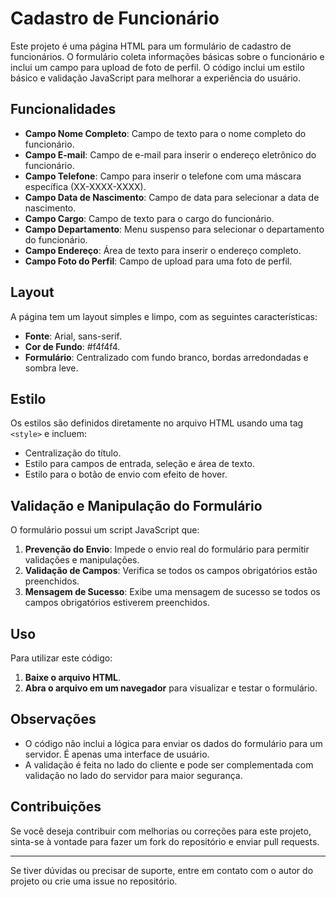 # Cadastro de Funcionário

Este projeto é uma página HTML para um formulário de cadastro de funcionários. O formulário coleta informações básicas sobre o funcionário e inclui um campo para upload de foto de perfil. O código inclui um estilo básico e validação JavaScript para melhorar a experiência do usuário.

## Funcionalidades

- **Campo Nome Completo**: Campo de texto para o nome completo do funcionário.
- **Campo E-mail**: Campo de e-mail para inserir o endereço eletrônico do funcionário.
- **Campo Telefone**: Campo para inserir o telefone com uma máscara específica (XX-XXXX-XXXX).
- **Campo Data de Nascimento**: Campo de data para selecionar a data de nascimento.
- **Campo Cargo**: Campo de texto para o cargo do funcionário.
- **Campo Departamento**: Menu suspenso para selecionar o departamento do funcionário.
- **Campo Endereço**: Área de texto para inserir o endereço completo.
- **Campo Foto do Perfil**: Campo de upload para uma foto de perfil.

## Layout

A página tem um layout simples e limpo, com as seguintes características:

- **Fonte**: Arial, sans-serif.
- **Cor de Fundo**: #f4f4f4.
- **Formulário**: Centralizado com fundo branco, bordas arredondadas e sombra leve.

## Estilo

Os estilos são definidos diretamente no arquivo HTML usando uma tag `<style>` e incluem:

- Centralização do título.
- Estilo para campos de entrada, seleção e área de texto.
- Estilo para o botão de envio com efeito de hover.

## Validação e Manipulação do Formulário

O formulário possui um script JavaScript que:

1. **Prevenção do Envio**: Impede o envio real do formulário para permitir validações e manipulações.
2. **Validação de Campos**: Verifica se todos os campos obrigatórios estão preenchidos.
3. **Mensagem de Sucesso**: Exibe uma mensagem de sucesso se todos os campos obrigatórios estiverem preenchidos.

## Uso

Para utilizar este código:

1. **Baixe o arquivo HTML**.
2. **Abra o arquivo em um navegador** para visualizar e testar o formulário.

## Observações

- O código não inclui a lógica para enviar os dados do formulário para um servidor. É apenas uma interface de usuário.
- A validação é feita no lado do cliente e pode ser complementada com validação no lado do servidor para maior segurança.

## Contribuições

Se você deseja contribuir com melhorias ou correções para este projeto, sinta-se à vontade para fazer um fork do repositório e enviar pull requests.

---

Se tiver dúvidas ou precisar de suporte, entre em contato com o autor do projeto ou crie uma issue no repositório.